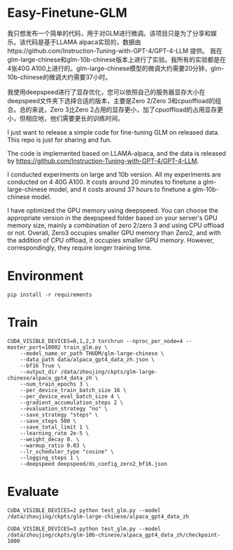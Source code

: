 # Easy-Finetune-GLM
我只想发布一个简单的代码，用于对GLM进行微调。该项目只是为了分享和娱乐。该代码是基于LLAMA alpaca实现的，数据由https://github.com/Instruction-Tuning-with-GPT-4/GPT-4-LLM
提供。
我在glm-large-chinese和glm-10b-chinese版本上进行了实验。我所有的实验都是在4张40G A100上进行的。glm-large-chinese模型的微调大约需要20分钟，glm-10b-chinese的微调大约需要37小时。

我使用deepspeed进行了显存优化，您可以依照自己的服务器显存大小在deepspeed文件夹下选择合适的版本，主要是Zero 2/Zero 3和cpuoffload的组合。总的来说，Zero 3比Zero 2占用的显存更小，加了cpuoffload的占用显存更小，但相应地，他们需要更长的训练时间。

I just want to release a simple code for fine-tuning GLM on released data. This repo is just for sharing and fun. 

The code is implemented based on LLAMA-alpaca, and the data is released by https://github.com/Instruction-Tuning-with-GPT-4/GPT-4-LLM.

I conducted experiments on large and 10b version. All my experiments are conducted on 4 40G A100. It costs around 20 minutes to finetune a glm-large-chinese model, and it costs around 37 hours to finetune a glm-10b-chinese model.

I have optimized the GPU memory using deepspeed. You can choose the appropriate version in the deepspeed folder based on your server's GPU memory size, mainly a combination of zero 2/zero 3 and using CPU offload or not. Overall, Zero3 occupies smaller GPU memory than Zero2, and with the addition of CPU offload, it occupies smaller GPU memory. However, correspondingly, they require longer training time.
 

# Environment
```pip install -r requirements```

# Train
```
CUDA_VISIBLE_DEVICES=0,1,2,3 torchrun --nproc_per_node=4 --master_port=10002 train_glm.py \
    --model_name_or_path THUDM/glm-large-chinese \
    --data_path data/alpaca_gpt4_data_zh.json \
    --bf16 True \
    --output_dir /data/zhoujing/ckpts/glm-large-chinese/alpaca_gpt4_data_zh \
    --num_train_epochs 3 \
    --per_device_train_batch_size 16 \
    --per_device_eval_batch_size 4 \
    --gradient_accumulation_steps 2 \
    --evaluation_strategy "no" \
    --save_strategy "steps" \
    --save_steps 500 \
    --save_total_limit 1 \
    --learning_rate 2e-5 \
    --weight_decay 0. \
    --warmup_ratio 0.03 \
    --lr_scheduler_type "cosine" \
    --logging_steps 1 \
    --deepspeed deepspeed/ds_config_zero2_bf16.json
```

# Evaluate
```
CUDA_VISIBLE_DEVICES=2 python test_glm.py --model /data/zhoujing/ckpts/glm-large-chinese/alpaca_gpt4_data_zh

CUDA_VISIBLE_DEVICES=3 python test_glm.py --model /data/zhoujing/ckpts/glm-10b-chinese/alpaca_gpt4_data_zh/checkpoint-1000
```
